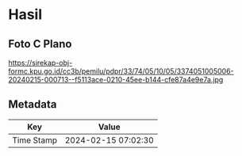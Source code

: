 # Hasil

## Foto C Plano

https://sirekap-obj-formc.kpu.go.id/cc3b/pemilu/pdpr/33/74/05/10/05/3374051005006-20240215-000713--f5113ace-0210-45ee-b144-cfe87a4e9e7a.jpg


## Metadata

| Key        | Value               |
| ---------- | ------------------- |
| Time Stamp | 2024-02-15 07:02:30 |



